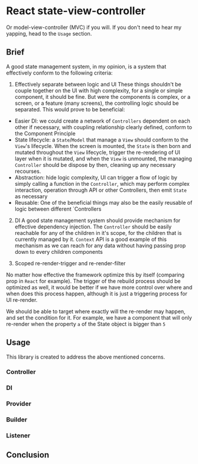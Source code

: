# React state-view-controller

Or model-view-controller (MVC) if you will.
If you don't need to hear my yapping, head to the `Usage` section.

## Brief

A good state management system, in my opinion, is a system that effectively conform to the following criteria:

1. Effectively separate between logic and UI
   These things shouldn't be couple together on the UI with high complexity, for a single or simple component, it should be fine. But were the components is complex, or a screen, or a feature (many screens), the controlling logic should be separated. This would prove to be beneficial:

- Easier DI: we could create a network of `Controllers` dependent on each other if necessary, with coupling relationship clearly defined, conform to the Component Principle
- State lifecycle: a `State`/`Model` that manage a `View` should conform to the `View`'s lifecycle. When the screen is mounted, the `State` is then born and mutated throughout the `View` lifecycle, trigger the re-rendering of UI layer when it is mutated, and when the `View` is unmounted, the managing `Controller` should be dispose by then, cleaning up any necessary recourses.
- Abstraction: hide logic complexity, UI can trigger a flow of logic by simply calling a function in the `Controller`, which may perform complex interaction, operation through API or other Controllers, then emit `State` as necessary
- Reusable: One of the beneficial things may also be the easily reusable of logic between different `Controllers

2. DI
   A good state management system should provide mechanism for effective dependency injection. The `Controller` should be easily reachable for any of the children in it's scope, for the children that is currently managed by it.
   `Context` API is a good example of this mechanism as we can reach for any data without having passing prop down to every children components

3. Scoped re-render-trigger and re-render-filter

No matter how effective the framework optimize this by itself (comparing prop in `React` for example). The trigger of the rebuild process should be optimized as well, it would be better if we have more control over where and when does this process happen, although it is just a triggering process for UI re-render.

We should be able to target where exactly will the re-render may happen, and set the condition for it. For example, we have a component that will only re-render when the property `a` of the State
object is bigger than `5`

## Usage

This library is created to address the above mentioned concerns.

### Controller

### DI

### Provider

### Builder

### Listener

## Conclusion
